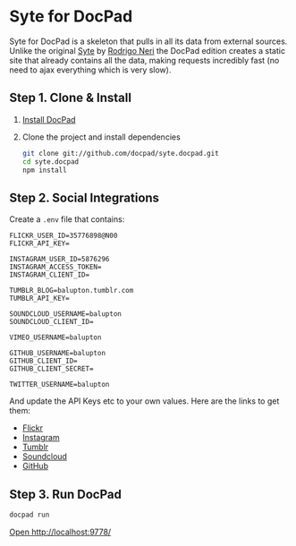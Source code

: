 # Syte for DocPad

Syte for DocPad is a skeleton that pulls in all its data from external sources. Unlike the original [Syte](http://rigoneri.github.com/syte/) by [Rodrigo Neri](https://github.com/rigoneri) the DocPad edition creates a static site that already contains all the data, making requests incredibly fast (no need to ajax everything which is very slow).


## Step 1. Clone & Install

1. [Install DocPad](http://docpad.org)

1. Clone the project and install dependencies

	``` bash
	git clone git://github.com/docpad/syte.docpad.git
	cd syte.docpad
	npm install
	```


## Step 2. Social Integrations

Create a `.env` file that contains:

```
FLICKR_USER_ID=35776898@N00
FLICKR_API_KEY=

INSTAGRAM_USER_ID=5876296
INSTAGRAM_ACCESS_TOKEN=
INSTAGRAM_CLIENT_ID=

TUMBLR_BLOG=balupton.tumblr.com
TUMBLR_API_KEY=

SOUNDCLOUD_USERNAME=balupton
SOUNDCLOUD_CLIENT_ID=

VIMEO_USERNAME=balupton

GITHUB_USERNAME=balupton
GITHUB_CLIENT_ID=
GITHUB_CLIENT_SECRET=

TWITTER_USERNAME=balupton
```

And update the API Keys etc to your own values. Here are the links to get them:

- [Flickr](http://www.flickr.com/services/apps/create/noncommercial/?)
- [Instagram](http://instagram.com/developer/clients/register/)
- [Tumblr](http://www.tumblr.com/oauth/register)
- [Soundcloud](http://soundcloud.com/you/apps/new)
- [GitHub](https://github.com/settings/applications/new)


## Step 3. Run DocPad

``` bash
docpad run
```

[Open http://localhost:9778/](http://localhost:9778/)

